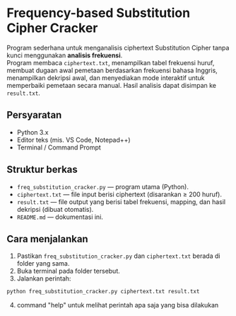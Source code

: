# Frequency-based Substitution Cipher Cracker

Program sederhana untuk menganalisis ciphertext Substitution Cipher tanpa kunci menggunakan **analisis frekuensi**.  
Program membaca `ciphertext.txt`, menampilkan tabel frekuensi huruf, membuat dugaan awal pemetaan berdasarkan frekuensi bahasa Inggris, menampilkan dekripsi awal, dan menyediakan mode interaktif untuk memperbaiki pemetaan secara manual. Hasil analisis dapat disimpan ke `result.txt`.

## Persyaratan
- Python 3.x
- Editor teks (mis. VS Code, Notepad++)
- Terminal / Command Prompt

## Struktur berkas
- `freq_substitution_cracker.py` — program utama (Python).
- `ciphertext.txt` — file input berisi ciphertext (disarankan ≥ 200 huruf).
- `result.txt` — file output yang berisi tabel frekuensi, mapping, dan hasil dekripsi (dibuat otomatis).
- `README.md` — dokumentasi ini.

## Cara menjalankan
1. Pastikan `freq_substitution_cracker.py` dan `ciphertext.txt` berada di folder yang sama.
2. Buka terminal pada folder tersebut.
3. Jalankan perintah:
```bash
python freq_substitution_cracker.py ciphertext.txt result.txt
```
4. command "help" untuk melihat perintah apa saja yang bisa dilakukan
